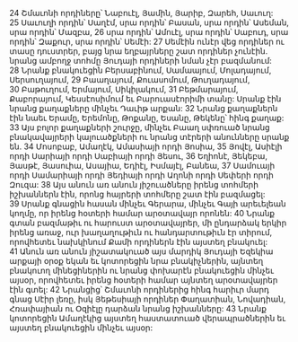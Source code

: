 24 Շմաւոնի որդիները՝ Նաբուէլ, Յամին, Յարիբ, Զարեհ, Սաւուղ: 25 Սաւուղի որդին՝ Սաղէմ, սրա որդին՝ Բասան, սրա որդին՝ Ասեման, սրա որդին՝ Մազբա, 26 սրա որդին՝ Ամուէլ, սրա որդին՝ Սաբուդ, սրա որդին՝ Զաքուր, սրա որդին՝ Սեմէի: 27 Սեմէին ունէր վեց որդիներ ու տասը դուստրեր, բայց նրա եղբայրները շատ որդիներ չունէին. նրանց ամբողջ տոհմը Յուդայի որդիների նման չէր բազմանում: 28 Նրանք բնակուեցին Բերսաբինում, Սամաայում, Մոլադայում, Սերսուղայում, 29 Բաաղայում, Քուասոմում, Թուղադայում, 30 Բաթուղում, Երմայում, Սիկիլակում, 31 Բեթմարայում, Քաբորայում, Կեսսէոսիմում եւ Բարուասէորիմի տանը: Սրանք էին նրանց քաղաքները մինչեւ Դաւիթ արքան: 32 Նրանց քաղաքներն էին նաեւ Երամը, Երեմոնը, Թոքանը, Եսանը, Թեկենը՝ հինգ քաղաք: 33 Այս բոլոր քաղաքների շուրջը, մինչեւ Բաաղ սփռուած նրանց բնակավայրերի կալուածքների ու նրանց տէրերի անունները սրանք են. 34 Մոսոբաբ, Ամաղէկ, Ամասիայի որդի Յոսիա, 35 Յովէլ, Ասիէլի որդի Սարիայի որդի Սաբիայի որդի Յեսու, 36 Եղիոնէ, Յեկեբա, Յասթէ, Յասուիա, Ասայիա, Եդիէլ, Իսմայէլ, Բանեա, 37 Սամուայի որդի Սամարիայի որդի Յեդիայի որդի Աղոնի որդի Սեփերի որդի Զուզա: 38 Այս անուն առ անուն յիշուածները իրենց տոհմերի իշխաններն էին, որոնց հայրերի տոհմերը շատ էին բազմացել: 39 Սրանք գնացին հասան մինչեւ Գերարա, մինչեւ Գայի արեւելեան կողմը, որ իրենց հօտերի համար արօտավայր որոնեն: 40 Նրանք գտան բազմաթիւ ու հարուստ արօտավայրեր, մի ընդարձակ երկիր իրենց առաջ, ուր խաղաղութիւն ու հանդարտութիւն էր տիրում, որովհետեւ նախկինում Քամի որդիներն էին այստեղ բնակուել: 41 Անուն առ անուն յիշատակուած այս մարդիկ Յուդայի Եզեկիա արքայի օրօք եկան եւ կոտորեցին նրա բնակիչներին, այնտեղ բնակուող մինեցիներին ու նրանց փոխարէն բնակուեցին մինչեւ այսօր, որովհետեւ իրենց հօտերի համար այնտեղ արօտավայրեր էին գտել: 42 Նրանցից՝ Շմաւոնի որդիներից հինգ հարիւր մարդ գնաց Սէիր լեռը, իսկ Յեթեսիայի որդիներ Փաղատիան, Նովադիան, Հռափայիան ու Օզիէլը դարձան նրանց իշխանները: 43 Նրանք կոտորեցին Ամաղէկից այստեղ հաստատուած վերապրածներին եւ այստեղ բնակուեցին մինչեւ այսօր:
